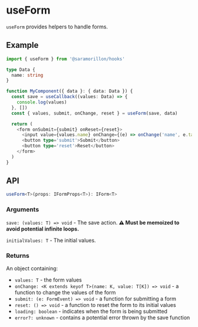 # useForm

`useForm` provides helpers to handle forms.

## Example

```typescript
import { useForm } from '@saramorillon/hooks'

type Data {
  name: string
}

function MyComponent({ data }: { data: Data }) {
  const save = useCallback((values: Data) => {
    console.log(values)
  }, [])
  const { values, submit, onChange, reset } = useForm(save, data)

  return (
    <form onSubmit={submit} onReset={reset}>
      <input value={values.name} onChange={(e) => onChange('name', e.target.value)} />
      <button type='submit'>Submit</button>
      <button type='reset'>Reset</button>
    </form>
  )
}
```

## API

```typescript
useForm<T>(props: IFormProps<T>): IForm<T>
```

### Arguments

`save: (values: T) => void` - The save action. **:warning: Must be memoized to avoid potential infinite loops.**

`initialValues: T` - The initial values.

### Returns

An object containing:

- `values: T` - the form values
- `onChange: <K extends keyof T>(name: K, value: T[K]) => void` - a function to change the values of the form
- `submit: (e: FormEvent) => void` - a function for submitting a form
- `reset: () => void` - a function to reset the form to its initial values
- `loading: boolean` - indicates when the form is being submitted
- `error?: unknown` - contains a potential error thrown by the save function
